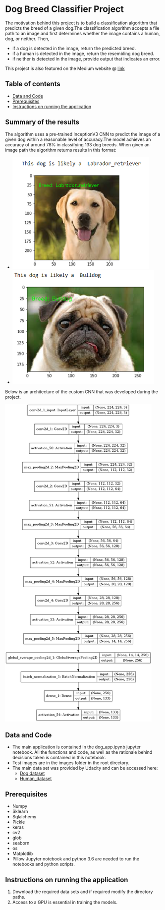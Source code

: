 # Dog Breed Classifier Project
> 
The motivation behind this project is to build a classification algorithm that predicts the breed of a given dog.The classification algorithm accepts a file path to an image and first determines whether the image contains a human, dog, or neither. Then,
* if a dog is detected in the image, return the predicted breed.
* if a human is detected in the image, return the resembling dog breed.
* if neither is detected in the image, provide output that indicates an error.

This project is also featured on the Medium website @ [link](https://medium.com/@charlesmodingwa/dog-breed-classification-project-using-cnns-fe35d2a065f9)
## Table of contents
* [Data and Code](#data-and-code)
* [Prerequisites](#prerequisites)
* [Instructions on running the application](#instructions-on-running-the-application)

## Summary of the results
The algorithm uses a pre-trained InceptionV3 CNN to predict the image of a given dog within a reasonable level of accuracy.The model achieves an accuracy of around 78% in classifying 133 dog breeds.  When given an image path the algorithm returns results in this format:
* ![Classification Results#1](./images/dog_1.PNG)
* ![Classification Results#2](./images/dog_2.PNG)

Below is an architecture of the custom CNN that was developed during the project.

![Custom CNN](./images/customcnn.png)
## Data and Code
* The main application is contained in the dog_app.ipynb jupyter notebook. All the functions and code, as well as the rationale behind decisions taken is contained in this notebook.
* Test images are in the images folder in the root directory.
* The main data set was provided by Udacity and can be accessed here:
    * [Dog dataset](https://s3-us-west-1.amazonaws.com/udacity-aind/dog-project/dogImages.zip)
    * [Human_dataset](https://s3-us-west-1.amazonaws.com/udacity-aind/dog-project/lfw.zi)
## Prerequisites
* Numpy
* Sklearn
* Sqlalchemy
* Pickle
* keras
* cv2
* glob
* seaborn
* os
* Matplotlib
* Pillow
Jupyter notebook and python 3.6 are needed to run the notebooks and python scripts.

## Instructions on running the application
1. Download the required data sets and if required modify the directory paths.
2. Access to a GPU is essential in training the models.
